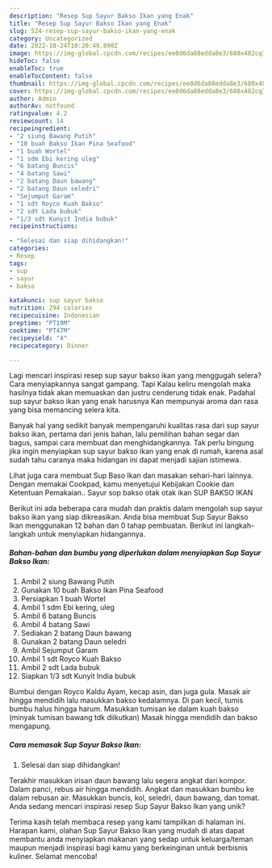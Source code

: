 ```yaml
---
description: "Resep Sup Sayur Bakso Ikan yang Enak"
title: "Resep Sup Sayur Bakso Ikan yang Enak"
slug: 524-resep-sup-sayur-bakso-ikan-yang-enak
category: Uncategorized
date: 2022-10-24T10:20:49.890Z
image: https://img-global.cpcdn.com/recipes/ee0d6da88edda8e3/680x482cq70/sup-sayur-bakso-ikan-foto-resep-utama.jpg
hideToc: false
enableToc: true
enableTocContent: false
thumbnail: https://img-global.cpcdn.com/recipes/ee0d6da88edda8e3/680x482cq70/sup-sayur-bakso-ikan-foto-resep-utama.jpg
cover: https://img-global.cpcdn.com/recipes/ee0d6da88edda8e3/680x482cq70/sup-sayur-bakso-ikan-foto-resep-utama.jpg
author: Admin
authorAv: notfound
ratingvalue: 4.2
reviewcount: 14
recipeingredient:
- "2 siung Bawang Putih"
- "10 buah Bakso Ikan Pina Seafood"
- "1 buah Wortel"
- "1 sdm Ebi kering uleg"
- "6 batang Buncis"
- "4 batang Sawi"
- "2 batang Daun bawang"
- "2 batang Daun seledri"
- "Sejumput Garam"
- "1 sdt Royco Kuah Bakso"
- "2 sdt Lada bubuk"
- "1/3 sdt Kunyit India bubuk"
recipeinstructions:

- "Selesai dan siap dihidangkan!"
categories:
- Resep
tags:
- sup
- sayur
- bakso

katakunci: sup sayur bakso 
nutrition: 294 calories
recipecuisine: Indonesian
preptime: "PT19M"
cooktime: "PT47M"
recipeyield: "4"
recipecategory: Dinner

---
```



Lagi mencari inspirasi resep sup sayur bakso ikan yang menggugah selera? Cara menyiapkannya sangat gampang. Tapi Kalau keliru mengolah maka hasilnya tidak akan memuaskan dan justru cenderung tidak enak. Padahal sup sayur bakso ikan yang enak harusnya Kan mempunyai aroma dan rasa yang bisa memancing selera kita.


Banyak hal yang sedikit banyak mempengaruhi kualitas rasa dari sup sayur bakso ikan, pertama dari jenis bahan, lalu pemilihan bahan segar dan bagus, sampai cara membuat dan menghidangkannya. Tak perlu bingung jika ingin menyiapkan sup sayur bakso ikan yang enak di rumah, karena asal sudah tahu caranya maka hidangan ini dapat menjadi sajian istimewa.

Lihat juga cara membuat Sup Baso Ikan dan masakan sehari-hari lainnya. Dengan memakai Cookpad, kamu menyetujui Kebijakan Cookie dan Ketentuan Pemakaian.. Sayur sop bakso otak otak ikan SUP BAKSO IKAN


Berikut ini ada beberapa cara mudah dan praktis dalam mengolah sup sayur bakso ikan yang siap dikreasikan. Anda bisa membuat Sup Sayur Bakso Ikan menggunakan 12 bahan dan 0 tahap pembuatan. Berikut ini langkah-langkah untuk menyiapkan hidangannya.

<!--inarticleads1-->

##### Bahan-bahan dan bumbu yang diperlukan dalam menyiapkan Sup Sayur Bakso Ikan:

1. Ambil 2 siung Bawang Putih
1. Gunakan 10 buah Bakso Ikan Pina Seafood
1. Persiapkan 1 buah Wortel
1. Ambil 1 sdm Ebi kering, uleg
1. Ambil 6 batang Buncis
1. Ambil 4 batang Sawi
1. Sediakan 2 batang Daun bawang
1. Gunakan 2 batang Daun seledri
1. Ambil Sejumput Garam
1. Ambil 1 sdt Royco Kuah Bakso
1. Ambil 2 sdt Lada bubuk
1. Siapkan 1/3 sdt Kunyit India bubuk


Bumbui dengan Royco Kaldu Ayam, kecap asin, dan juga gula. Masak air hingga mendidih lalu masukkan bakso kedalamnya. Di pan kecil, tumis bumbu halus hingga harum. Masukkan tumisan ke dalam kuah bakso (minyak tumisan bawang tdk diikutkan) Masak hingga mendidih dan bakso mengapung. 

<!--inarticleads2-->

##### Cara memasak Sup Sayur Bakso Ikan:


1. Selesai dan siap dihidangkan!

Terakhir masukkan irisan daun bawang lalu segera angkat dari kompor. Dalam panci, rebus air hingga mendidih. Angkat dan masukkan bumbu ke dalam rebusan air. Masukkan buncis, kol, seledri, daun bawang, dan tomat. Anda sedang mencari inspirasi resep Sup Sayur Bakso Ikan yang unik? 

Terima kasih telah membaca resep yang kami tampilkan di halaman ini. Harapan kami, olahan Sup Sayur Bakso Ikan yang mudah di atas dapat membantu anda menyiapkan makanan yang sedap untuk keluarga/teman maupun menjadi inspirasi bagi kamu yang berkeinginan untuk berbisnis kuliner. Selamat mencoba!
